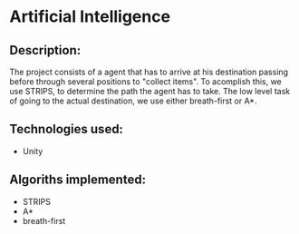 # Artificial Intelligence
## Description:
The project consists of a agent that has to arrive at his destination passing before through several positions to "collect items".
To acomplish this, we use STRIPS, to determine the path the agent has to take.
The low level task of going to the actual destination, we use either breath-first or A\*.
## Technologies used:
* Unity
## Algoriths implemented:
* STRIPS
* A\*
* breath-first

